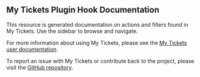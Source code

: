 ## My Tickets Plugin Hook Documentation

This resource is generated documentation on actions and filters found in My Tickets. Use the sidebar to browse and navigate.

For more information about using My Tickets, please see the [My Tickets user documentation](https://docs.joedolson.com/my-tickets/).

To report an issue with My Tickets or contribute back to the project, please visit the [GitHub repository](https://github.com/joedolson/my-tickets/).